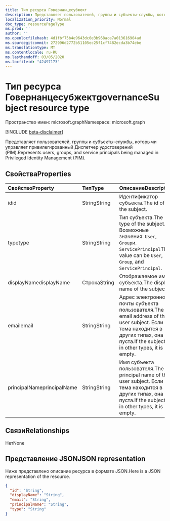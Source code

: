 ```yaml
---
title: Тип ресурса Говернанцесубжект
description: Представляет пользователей, группы и субъекты-службы, которыми управляет привилегированный Диспетчер удостоверений (PIM).
localization_priority: Normal
doc_type: resourcePageType
ms.prod: ''
author: ''
ms.openlocfilehash: 4d1fbf75b4e9643dc0e3b968ace7a013616904ad
ms.sourcegitcommit: 272996d2772b51105ec25f1cf7482ecda3b74ebe
ms.translationtype: MT
ms.contentlocale: ru-RU
ms.lasthandoff: 03/05/2020
ms.locfileid: "42497173"
---
```

# <a name="governancesubject-resource-type"></a><span data-ttu-id="509bc-103">Тип ресурса Говернанцесубжект</span><span class="sxs-lookup"><span data-stu-id="509bc-103">governanceSubject resource type</span></span>

<span data-ttu-id="509bc-104">Пространство имен: microsoft.graph</span><span class="sxs-lookup"><span data-stu-id="509bc-104">Namespace: microsoft.graph</span></span>

[!INCLUDE [beta-disclaimer](../../includes/beta-disclaimer.md)]

<span data-ttu-id="509bc-105">Представляет пользователей, группы и субъекты-службы, которыми управляет привилегированный Диспетчер удостоверений (PIM).</span><span class="sxs-lookup"><span data-stu-id="509bc-105">Represents users, groups, and service principals being managed in Privileged Identity Management (PIM).</span></span>


## <a name="properties"></a><span data-ttu-id="509bc-106">Свойства</span><span class="sxs-lookup"><span data-stu-id="509bc-106">Properties</span></span>
| <span data-ttu-id="509bc-107">Свойство</span><span class="sxs-lookup"><span data-stu-id="509bc-107">Property</span></span>  | <span data-ttu-id="509bc-108">Тип</span><span class="sxs-lookup"><span data-stu-id="509bc-108">Type</span></span>       |<span data-ttu-id="509bc-109">Описание</span><span class="sxs-lookup"><span data-stu-id="509bc-109">Description</span></span>|
|:----------|:----------|:----------|
|<span data-ttu-id="509bc-110">id</span><span class="sxs-lookup"><span data-stu-id="509bc-110">id</span></span>         |<span data-ttu-id="509bc-111">String</span><span class="sxs-lookup"><span data-stu-id="509bc-111">String</span></span>     | <span data-ttu-id="509bc-112">Идентификатор субъекта.</span><span class="sxs-lookup"><span data-stu-id="509bc-112">The id of the subject.</span></span>|
|<span data-ttu-id="509bc-113">type</span><span class="sxs-lookup"><span data-stu-id="509bc-113">type</span></span>       |<span data-ttu-id="509bc-114">String</span><span class="sxs-lookup"><span data-stu-id="509bc-114">String</span></span>     |<span data-ttu-id="509bc-115">Тип субъекта.</span><span class="sxs-lookup"><span data-stu-id="509bc-115">The type of the subject.</span></span> <span data-ttu-id="509bc-116">Возможные значения: ``User``, ``Group``и. ``ServicePrincipal``</span><span class="sxs-lookup"><span data-stu-id="509bc-116">The value can be ``User``, ``Group``, and ``ServicePrincipal``.</span></span>|
|<span data-ttu-id="509bc-117">displayName</span><span class="sxs-lookup"><span data-stu-id="509bc-117">displayName</span></span>|<span data-ttu-id="509bc-118">Строка</span><span class="sxs-lookup"><span data-stu-id="509bc-118">String</span></span>     |<span data-ttu-id="509bc-119">Отображаемое имя субъекта.</span><span class="sxs-lookup"><span data-stu-id="509bc-119">The display name of the subject.</span></span>|
|<span data-ttu-id="509bc-120">email</span><span class="sxs-lookup"><span data-stu-id="509bc-120">email</span></span>      |<span data-ttu-id="509bc-121">String</span><span class="sxs-lookup"><span data-stu-id="509bc-121">String</span></span>     |<span data-ttu-id="509bc-122">Адрес электронной почты субъекта пользователя.</span><span class="sxs-lookup"><span data-stu-id="509bc-122">The email address of the user subject.</span></span> <span data-ttu-id="509bc-123">Если тема находится в других типах, она пуста.</span><span class="sxs-lookup"><span data-stu-id="509bc-123">If the subject is in other types, it is empty.</span></span>|
|<span data-ttu-id="509bc-124">principalName</span><span class="sxs-lookup"><span data-stu-id="509bc-124">principalName</span></span>|<span data-ttu-id="509bc-125">String</span><span class="sxs-lookup"><span data-stu-id="509bc-125">String</span></span>   |<span data-ttu-id="509bc-126">Имя субъекта пользователя.</span><span class="sxs-lookup"><span data-stu-id="509bc-126">The principal name of the user subject.</span></span> <span data-ttu-id="509bc-127">Если тема находится в других типах, она пуста.</span><span class="sxs-lookup"><span data-stu-id="509bc-127">If the subject is in other types, it is empty.</span></span>|

## <a name="relationships"></a><span data-ttu-id="509bc-128">Связи</span><span class="sxs-lookup"><span data-stu-id="509bc-128">Relationships</span></span>
<span data-ttu-id="509bc-129">Нет</span><span class="sxs-lookup"><span data-stu-id="509bc-129">None</span></span>


## <a name="json-representation"></a><span data-ttu-id="509bc-130">Представление JSON</span><span class="sxs-lookup"><span data-stu-id="509bc-130">JSON representation</span></span>

<span data-ttu-id="509bc-131">Ниже представлено описание ресурса в формате JSON.</span><span class="sxs-lookup"><span data-stu-id="509bc-131">Here is a JSON representation of the resource.</span></span>

<!-- {
  "blockType": "resource",
  "optionalProperties": [

  ],
  "@odata.type": "microsoft.graph.governanceSubject"
}-->

```json
{
  "id": "String",  
  "displayName": "String",
  "email": "String",
  "principalName": "String",
  "type": "String"
}

```

<!-- uuid: 8fcb5dbc-d5aa-4681-8e31-b001d5168d79
2015-10-25 14:57:30 UTC -->
<!--
{
  "type": "#page.annotation",
  "description": "governanceSubject",
  "keywords": "",
  "section": "documentation",
  "tocPath": "",
  "suppressions": []
}
-->
